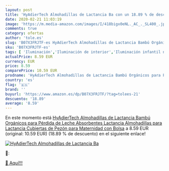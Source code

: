 ```yaml
---
layout: post
title: 'HyAdierTech Almohadillas de Lactancia Ba con un 18.89 % de descuento'
date: 2020-02-21 11:03:19
image: 'https://m.media-amazon.com/images/I/418bigx0eNL._AC_._SL400_.jpg'
comments: true
category: ofertas
author: 'tole.es'
slug: 'B07X3FRJTF-es HyAdierTech Almohadillas de Lactancia Bambú Orgánicos para...'
sku: 'B07X3FRJTF-es'
tags: [ 'Iluminación','Iluminación de interior','Iluminación infantil nocturna','Lámparas e iluminación infantil','Monos para bebés niño','Ropa','Ropa de una pieza para bebés niño','Ropa para bebés','Ropa para bebés niño','lactancia', ]
actualPrice: 8.59 EUR
currency: EUR
price: 8.59
comparePrice: 10.59 EUR
prodname: 'HyAdierTech Almohadillas de Lactancia Bambú Orgánicos para Pérdida de Leche  Absorbentes Lactancia Almohadillas para Lactancia  Cubiertas de Pezón para Maternidad  con Bolsa'
country: 'es'
flag: '🇪🇸'
brand: ''
buyurl: 'https://www.amazon.es/dp/B07X3FRJTF/?tag=tolees-21'
descuento: '18.89'
average: '8.59'
---
```


En este momento está [HyAdierTech Almohadillas de Lactancia Bambú Orgánicos para Pérdida de Leche  Absorbentes Lactancia Almohadillas para Lactancia  Cubiertas de Pezón para Maternidad  con Bolsa](https://www.amazon.es/dp/B07X3FRJTF/?tag=tolees-21) a 8.59 EUR (original: 10.59 EUR) (18.89 %  de descuento) en el siguiente enlace!

[![HyAdierTech Almohadillas de Lactancia Ba](https://m.media-amazon.com/images/I/418bigx0eNL._AC_._SL400_.jpg)](https://www.amazon.es/dp/B07X3FRJTF/?tag=tolees-21)

🔎:


[🛒 Aquí!!!](https://www.amazon.es/dp/B07X3FRJTF/?tag=tolees-21)
